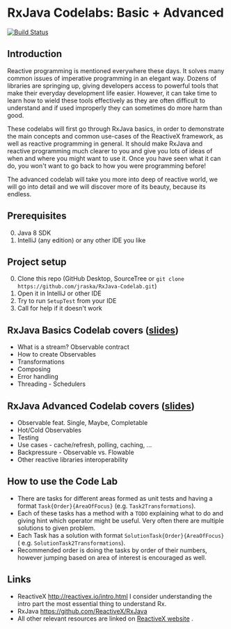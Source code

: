 # RxJava Codelabs: Basic + Advanced

[![Build Status](https://travis-ci.org/jraska/RxJava-Codelab.svg?branch=master)](https://travis-ci.org/jraska/RxJava-Codelab)

## Introduction

Reactive programming is mentioned everywhere these days. It solves many common issues of imperative
programming in an elegant way. Dozens of libraries are springing up, giving developers access to
powerful tools that make their everyday development life easier. However, it can take time to learn
how to wield these tools effectively as they are often difficult to understand and if used
improperly they can sometimes do more harm than good.

These codelabs will first go through RxJava basics, in order to demonstrate the main concepts and
common use-cases of the ReactiveX framework, as well as reactive programming in general. It should
make RxJava and reactive programming much clearer to you and give you lots of ideas of when and
where you might want to use it. Once you have seen what it can do, you won't want to go back to how
you were programming before!

The advanced codelab will take you more into deep of reactive world, we will go into detail and we
will discover more of its beauty, because its endless.

## Prerequisites

0. Java 8 SDK
0. IntelliJ (any edition) or any other IDE you like

## Project setup

0. Clone this repo (GitHub Desktop, SourceTree
   or `git clone https://github.com/jraska/RxJava-Codelab.git`)
0. Open it in IntelliJ or other IDE
0. Try to run `SetupTest` from your IDE
0. Call for help if it doesn't work

## RxJava Basics Codelab covers ([slides](https://docs.google.com/presentation/d/1W7AZm5t1PRIxttFtxROPV4wowUn6gh7lNsp_y0aNvgs/edit?usp=sharing))

- What is a stream? Observable contract
- How to create Observables
- Transformations
- Composing
- Error handling
- Threading - Schedulers

## RxJava Advanced Codelab covers ([slides](https://docs.google.com/presentation/d/1jxQA4uN61aZAmvnsw10-wTVD_f1rcRP2zIhzPNC7NYE/edit?usp=sharing))

- Observable feat. Single, Maybe, Completable
- Hot/Cold Observables
- Testing
- Use cases - cache/refresh, polling, caching, ...
- Backpressure - Observable vs. Flowable
- Other reactive libraries interoperability

## How to use the Code Lab

- There are tasks for different areas formed as unit tests and having a
  format `Task{Order}{AreaOfFocus}` (e.g. `Task2Transformations`).
- Each of these tasks has a method with a `TODO` explaining what to do and giving hint which
  operator might be useful. Very often there are multiple solutions to given problem.
- Each Task has a solution with format `SolutionTask{Order}{AreaOfFocus}` (
  e.g. `SolutionTask2Transformations`).
- Recommended order is doing the tasks by order of their numbers, however jumping based on area of
  interest is encouraged as well.

## Links

- ReactiveX http://reactivex.io/intro.html I consider understanding the intro part the most
  essential thing to understand Rx.
- RxJava https://github.com/ReactiveX/RxJava
- All other relevant resources are linked on [ReactiveX website](http://reactivex.io/tutorials.html)
  .
